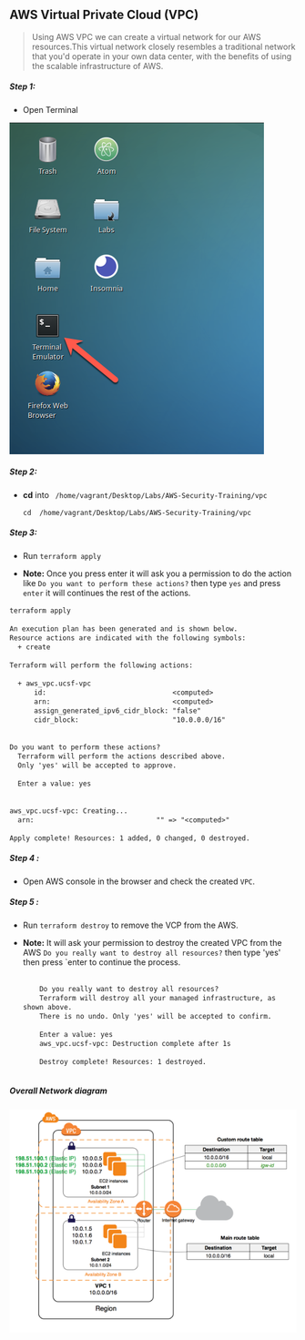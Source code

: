 ## AWS Virtual Private Cloud (VPC)

>Using AWS VPC we can create a virtual network for our AWS resources.This virtual network closely resembles a traditional network that you'd operate in your own data center, with the benefits of using the scalable infrastructure of AWS.


##### Step 1:

* Open Terminal

![](img/terminal.png)

##### Step 2:

*  **cd** into  ` /home/vagrant/Desktop/Labs/AWS-Security-Training/vpc`

    ```commandline
    cd  /home/vagrant/Desktop/Labs/AWS-Security-Training/vpc
    ```

##### Step 3:

* Run `terraform apply`

* **Note:** Once you press enter it will ask you a permission to do the action like `Do you want to perform these actions?`
then type `yes` and press `enter` it will continues the rest of the actions.

```commandline
terraform apply

An execution plan has been generated and is shown below.
Resource actions are indicated with the following symbols:
  + create

Terraform will perform the following actions:

  + aws_vpc.ucsf-vpc
      id:                               <computed>
      arn:                              <computed>
      assign_generated_ipv6_cidr_block: "false"
      cidr_block:                       "10.0.0.0/16"


Do you want to perform these actions?
  Terraform will perform the actions described above.
  Only 'yes' will be accepted to approve.

  Enter a value: yes
  
  
aws_vpc.ucsf-vpc: Creating...
  arn:                              "" => "<computed>"

Apply complete! Resources: 1 added, 0 changed, 0 destroyed.
```

##### Step 4 :

* Open AWS console in the browser and check the created `VPC`.

##### Step 5 :
 
 * Run `terraform destroy` to remove the VCP from the AWS.
 
 * **Note:** It will ask your permission to destroy the created VPC from the AWS `Do you really want to destroy all resources?` then type 'yes' then press `enter
 to continue the process.
  
    ```commandline
 
        Do you really want to destroy all resources?
        Terraform will destroy all your managed infrastructure, as shown above.
        There is no undo. Only 'yes' will be accepted to confirm.
    
        Enter a value: yes
        aws_vpc.ucsf-vpc: Destruction complete after 1s
    
        Destroy complete! Resources: 1 destroyed.
        
    ```

##### Overall Network diagram

![](img/internet-gateway-diagram.png)
